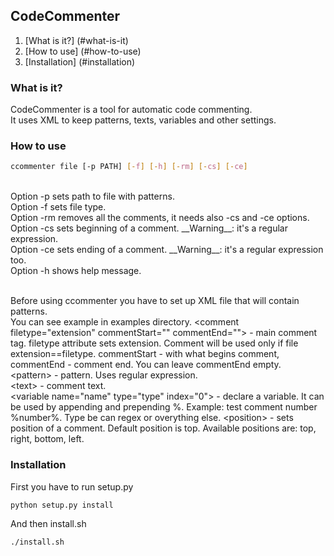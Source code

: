 ## CodeCommenter ##
1. [What is it?] (#what-is-it)<br/>
2. [How to use] (#how-to-use)<br/>
3. [Installation] (#installation)<br/>

### What is it? ###
CodeCommenter is a tool for automatic code commenting.<br/>
It uses XML to keep patterns, texts, variables and other settings.

### How to use ###
```bash
ccommenter file [-p PATH] [-f] [-h] [-rm] [-cs] [-ce]
```
<br/>
Option -p sets path to file with patterns.<br/>
Option -f sets file type.<br/>
Option -rm removes all the comments, it needs also -cs and -ce options.<br/>
Option -cs sets beginning of a comment. __Warning__: it's a regular expression.<br/>
Option -ce sets ending of a comment. __Warning__: it's a regular expression too.<br/>
Option -h shows help message.<br/><br/>

Before using ccommenter you have to set up XML file that will contain patterns.<br/>
You can see example in examples directory.
&lt;comment filetype="extension" commentStart="" commentEnd=""&gt; - main comment tag. filetype attribute sets extension. Comment will be used only if file extension==filetype. commentStart - with what begins comment, commentEnd - comment end. You can leave commentEnd empty.<br/>
   &lt;pattern&gt; - pattern. Uses regular expression.<br/>
   &lt;text&gt; - comment text.<br/>
   &lt;variable name="name" type="type" index="0"&gt; - declare a variable. It can be used by appending and prepending %. Example: test comment number %number%. Type be can regex or overything else.
   &lt;position&gt; - sets position of a comment. Default position is top. Available positions are: top, right, bottom, left.<br/>

### Installation ###
First you have to run setup.py
```bash
python setup.py install
```
And then install.sh
```bash
./install.sh
```
